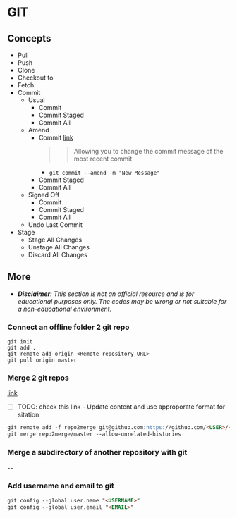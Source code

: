 # GIT
## Concepts
- Pull
- Push
- Clone
- Checkout to
- Fetch
- Commit
    - Usual
        - Commit
        - Commit Staged
        - Commit All
    - Amend
        - Commit [link](https://stackoverflow.com/a/179147/2227070)
            >> Allowing you to change the commit message of the most recent commit
            - `git commit --amend -m "New Message"`
        - Commit Staged
        - Commit All
    - Signed Off
        - Commit
        - Commit Staged
        - Commit All
    - Undo Last Commit
- Stage
    - Stage All Changes
    - Unstage All Changes
    - Discard All Changes
    

## More
- _**Disclaimer**: This section is not an official resource and is for educational purposes only. The codes may be wrong or not suitable for a non-educational environment._
### Connect an offline folder 2 git repo
~~~git
git init
git add .
git remote add origin <Remote repository URL>
git pull origin master
~~~
### Merge 2 git repos
[link](https://medium.com/altcampus/how-to-merge-two-or-multiple-git-repositories-into-one-9f8a5209913f)
- [ ] TODO: check this link - Update content and use approporate format for sitation
~~~markdown
git remote add -f repo2merge git@github.com:https://github.com/<USER>/<REPO>
git merge repo2merge/master --allow-unrelated-histories
~~~
### Merge a subdirectory of another repository with git
--
### Add username and email to git
~~~markdown
git config --global user.name "<USERNAME>"
git config --global user.email "<EMAIL>"
~~~